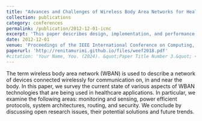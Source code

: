 ```yaml
---
title: "Advances and Challenges of Wireless Body Area Networks for Healthcare Applications"
collection: publications
category: conferences
permalink: /publication/2012-12-01-icnc
excerpt: 'This paper describes design, implementation, and performance challenges of wireless body area networks for healthcare applications.'
date: 2012-12-01
venue: 'Proceedings of the IEEE International Conference on Computing, Networking and Communications (ICNC)'
paperurl: 'http://renitamurimi.github.io/files/weef2018.pdf'
#citation: 'Your Name, You. (2024). &quot;Paper Title Number 3.&quot; <i>GitHub Journal of Bugs</i>. 1(3).'
---
```


The term wireless body area network (WBAN) is used to describe a network of devices connected wirelessly for communication on, in and near the body. In this paper, we survey the current state of various aspects of WBAN technologies that are being used in healthcare applications. In particular, we examine the following areas: monitoring and sensing, power efficient protocols, system architectures, routing, and security. We conclude by discussing open research issues, their potential solutions and future trends.
